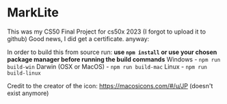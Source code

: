 # MarkLite

This was my CS50 Final Project for cs50x 2023 (I forgot to upload it to github)
Good news, I did get a certificate.
anyway: 

In order to build this from source run:
**use `npm install` or use your chosen package manager before running the build commands**
Windows - `npm run build-win`
Darwin (OSX or MacOS) - `npm run build-mac`
Linux - `npm run build-linux`

Credit to the creator of the icon: https://macosicons.com/#/u/JP (doesn't exist anymore)
